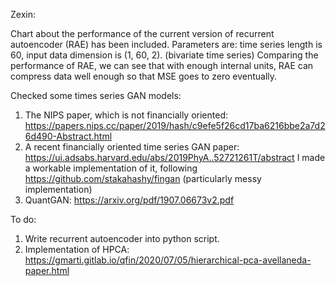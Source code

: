 Zexin:

Chart about the performance of the current version of recurrent autoencoder (RAE) has been included. Parameters are: time series length is 60, input data dimension is (1, 60, 2). (bivariate time series)
Comparing the performance of RAE, we can see that with enough internal units, RAE can compress data well enough so that MSE goes to zero eventually.

Checked some times series GAN models:
1. The NIPS paper, which is not financially oriented: https://papers.nips.cc/paper/2019/hash/c9efe5f26cd17ba6216bbe2a7d26d490-Abstract.html
2. A recent financially oriented time series GAN paper: https://ui.adsabs.harvard.edu/abs/2019PhyA..52721261T/abstract
  I made a workable implementation of it, following https://github.com/stakahashy/fingan (particularly messy implementation)
3. QuantGAN: https://arxiv.org/pdf/1907.06673v2.pdf

To do:
1. Write recurrent autoencoder into python script.
2. Implementation of HPCA: https://gmarti.gitlab.io/qfin/2020/07/05/hierarchical-pca-avellaneda-paper.html
